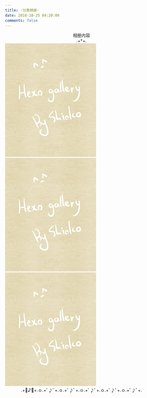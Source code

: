 ```yaml
---
title: -分类相册-
date: 2018-10-25 04:20:09
comments: false
---
```

<center>相册内容</center>
<center>
	.+†+.</center>
<div class="gallery-page">
	<div class="img-list">
		<div class="img-column">
			<a href="img/sample.jpg" target="_Blank"><img src="img/s/sample.jpg"></a>
		</div>
		<div class="img-column">
			<a href="img/sample.jpg" target="_Blank"><img src="img/s/sample.jpg"></a>
		</div>
		<div class="img-column">
			<a href="img/sample.jpg" target="_Blank"><img src="img/s/sample.jpg"></a>
	</div>
</div>
<center>.+ﾟ♪ﾟ+.ｏ.+ﾟ♪ﾟ+.ｏ.+ﾟ♪ﾟ+.ｏ.+ﾟ♪ﾟ+.ｏ.+ﾟ♪ﾟ+.ｏ.+ﾟ♪ﾟ+.</center>
